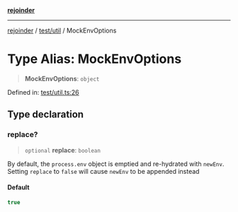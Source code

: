 [**rejoinder**](../../../README.md)

***

[rejoinder](../../../README.md) / [test/util](../README.md) / MockEnvOptions

# Type Alias: MockEnvOptions

> **MockEnvOptions**: `object`

Defined in: [test/util.ts:26](https://github.com/Xunnamius/rejoinder/blob/f0345f969b3e8ccfc9a4dc96e3a670ff5e335f69/test/util.ts#L26)

## Type declaration

### replace?

> `optional` **replace**: `boolean`

By default, the `process.env` object is emptied and re-hydrated with
`newEnv`. Setting `replace` to `false` will cause `newEnv` to be appended
instead

#### Default

```ts
true
```
